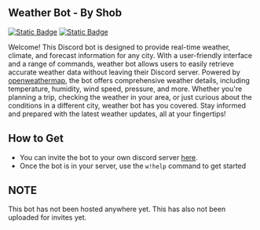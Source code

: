 ## Weather Bot - By Shob
[![Static Badge](https://img.shields.io/badge/LICENSE-MIT-blue)](https://github.com/Shobthebob/Discord-Weather-Bot/blob/main/LICENSE) [![Static Badge](https://img.shields.io/badge/DISCORD%20BOT-purple)]()


Welcome! This Discord bot is designed to provide real-time weather, climate, and forecast information for any city. With a user-friendly interface and a range of commands, weather bot allows users to easily retrieve accurate weather data without leaving their Discord server. Powered by [openweathermap](https://openweathermap.org/), the bot offers comprehensive weather details, including temperature, humidity, wind speed, pressure, and more. Whether you're planning a trip, checking the weather in your area, or just curious about the conditions in a different city, weather bot has you covered. Stay informed and prepared with the latest weather updates, all at your fingertips!
## How to Get
- You can invite the bot to your own discord server [here]().
- Once the bot is in your server, use the `w!help` command to get started

## NOTE
This bot has not been hosted anywhere yet. This has also not been uploaded for invites yet.
